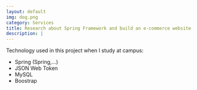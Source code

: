 ```yaml
---
layout: default
img: dog.png
category: Services
title: Research about Spring Framework and build an e-commerce website with Spring
description: |
---
```

  Technology used in this project when I study at campus:
   + Spring (Spring,...)
   + JSON Web Token
   + MySQL
   + Boostrap
